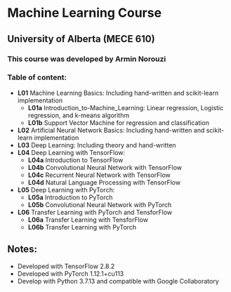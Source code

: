 # Machine Learning Course 
## University of Alberta (MECE 610)

### This course was developed by **Armin Norouzi**

### **Table of content:** 

- **L01** Machine Learning Basics: Including hand-written and scikit-learn implementation
    - **L01a** Introduction_to-Machine_Learning: Linear regression, Logistic regression, and k-means algorithm
    - **L01b**  Support Vector Machine for regression and classification
- **L02** Artificial Neural Network Basics: Including hand-written and scikit-learn implementation
- **L03** Deep Learning: Including theory and hand-written
- **L04** Deep Learning with TensorFlow:
    - **L04a** Introduction to TensorFlow
    - **L04b** Convolutional Neural Network with TensorFlow
    - **L04c** Recurrent Neural Network with TensorFlow
    - **L04d** Natural Language Processing with TensorFlow
- **L05** Deep Learning with PyTorch:
    - **L05a** Introduction to PyTorch
    - **L05b** Convolutional Neural Network with PyTorch
- **L06** Transfer Learning with PyTorch and TensforFlow
    - **L06a** Transfer Learning with TensforFlow
    - **L06b** Transfer Learning with PyTorch

## Notes:
- Developed with TensorFlow 2.8.2
- Developed with PyTorch 1.12.1+cu113
- Develop with Python 3.7.13 and compatible with Google Collaboratory
